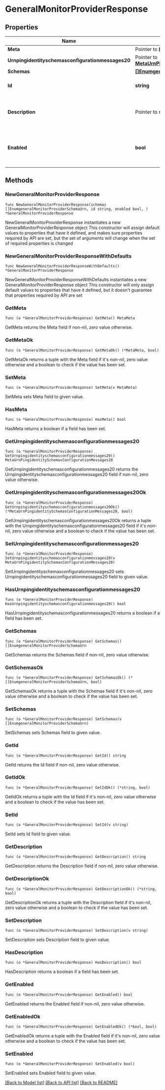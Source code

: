 # GeneralMonitorProviderResponse

## Properties

Name | Type | Description | Notes
------------ | ------------- | ------------- | -------------
**Meta** | Pointer to [**MetaMeta**](MetaMeta.md) |  | [optional] 
**Urnpingidentityschemasconfigurationmessages20** | Pointer to [**MetaUrnPingidentitySchemasConfigurationMessages20**](MetaUrnPingidentitySchemasConfigurationMessages20.md) |  | [optional] 
**Schemas** | [**[]EnumgeneralMonitorProviderSchemaUrn**](EnumgeneralMonitorProviderSchemaUrn.md) |  | 
**Id** | **string** | Name of the Monitor Provider | 
**Description** | Pointer to **string** | A description for this Monitor Provider | [optional] 
**Enabled** | **bool** | Indicates whether the Monitor Provider is enabled for use. | 

## Methods

### NewGeneralMonitorProviderResponse

`func NewGeneralMonitorProviderResponse(schemas []EnumgeneralMonitorProviderSchemaUrn, id string, enabled bool, ) *GeneralMonitorProviderResponse`

NewGeneralMonitorProviderResponse instantiates a new GeneralMonitorProviderResponse object
This constructor will assign default values to properties that have it defined,
and makes sure properties required by API are set, but the set of arguments
will change when the set of required properties is changed

### NewGeneralMonitorProviderResponseWithDefaults

`func NewGeneralMonitorProviderResponseWithDefaults() *GeneralMonitorProviderResponse`

NewGeneralMonitorProviderResponseWithDefaults instantiates a new GeneralMonitorProviderResponse object
This constructor will only assign default values to properties that have it defined,
but it doesn't guarantee that properties required by API are set

### GetMeta

`func (o *GeneralMonitorProviderResponse) GetMeta() MetaMeta`

GetMeta returns the Meta field if non-nil, zero value otherwise.

### GetMetaOk

`func (o *GeneralMonitorProviderResponse) GetMetaOk() (*MetaMeta, bool)`

GetMetaOk returns a tuple with the Meta field if it's non-nil, zero value otherwise
and a boolean to check if the value has been set.

### SetMeta

`func (o *GeneralMonitorProviderResponse) SetMeta(v MetaMeta)`

SetMeta sets Meta field to given value.

### HasMeta

`func (o *GeneralMonitorProviderResponse) HasMeta() bool`

HasMeta returns a boolean if a field has been set.

### GetUrnpingidentityschemasconfigurationmessages20

`func (o *GeneralMonitorProviderResponse) GetUrnpingidentityschemasconfigurationmessages20() MetaUrnPingidentitySchemasConfigurationMessages20`

GetUrnpingidentityschemasconfigurationmessages20 returns the Urnpingidentityschemasconfigurationmessages20 field if non-nil, zero value otherwise.

### GetUrnpingidentityschemasconfigurationmessages20Ok

`func (o *GeneralMonitorProviderResponse) GetUrnpingidentityschemasconfigurationmessages20Ok() (*MetaUrnPingidentitySchemasConfigurationMessages20, bool)`

GetUrnpingidentityschemasconfigurationmessages20Ok returns a tuple with the Urnpingidentityschemasconfigurationmessages20 field if it's non-nil, zero value otherwise
and a boolean to check if the value has been set.

### SetUrnpingidentityschemasconfigurationmessages20

`func (o *GeneralMonitorProviderResponse) SetUrnpingidentityschemasconfigurationmessages20(v MetaUrnPingidentitySchemasConfigurationMessages20)`

SetUrnpingidentityschemasconfigurationmessages20 sets Urnpingidentityschemasconfigurationmessages20 field to given value.

### HasUrnpingidentityschemasconfigurationmessages20

`func (o *GeneralMonitorProviderResponse) HasUrnpingidentityschemasconfigurationmessages20() bool`

HasUrnpingidentityschemasconfigurationmessages20 returns a boolean if a field has been set.

### GetSchemas

`func (o *GeneralMonitorProviderResponse) GetSchemas() []EnumgeneralMonitorProviderSchemaUrn`

GetSchemas returns the Schemas field if non-nil, zero value otherwise.

### GetSchemasOk

`func (o *GeneralMonitorProviderResponse) GetSchemasOk() (*[]EnumgeneralMonitorProviderSchemaUrn, bool)`

GetSchemasOk returns a tuple with the Schemas field if it's non-nil, zero value otherwise
and a boolean to check if the value has been set.

### SetSchemas

`func (o *GeneralMonitorProviderResponse) SetSchemas(v []EnumgeneralMonitorProviderSchemaUrn)`

SetSchemas sets Schemas field to given value.


### GetId

`func (o *GeneralMonitorProviderResponse) GetId() string`

GetId returns the Id field if non-nil, zero value otherwise.

### GetIdOk

`func (o *GeneralMonitorProviderResponse) GetIdOk() (*string, bool)`

GetIdOk returns a tuple with the Id field if it's non-nil, zero value otherwise
and a boolean to check if the value has been set.

### SetId

`func (o *GeneralMonitorProviderResponse) SetId(v string)`

SetId sets Id field to given value.


### GetDescription

`func (o *GeneralMonitorProviderResponse) GetDescription() string`

GetDescription returns the Description field if non-nil, zero value otherwise.

### GetDescriptionOk

`func (o *GeneralMonitorProviderResponse) GetDescriptionOk() (*string, bool)`

GetDescriptionOk returns a tuple with the Description field if it's non-nil, zero value otherwise
and a boolean to check if the value has been set.

### SetDescription

`func (o *GeneralMonitorProviderResponse) SetDescription(v string)`

SetDescription sets Description field to given value.

### HasDescription

`func (o *GeneralMonitorProviderResponse) HasDescription() bool`

HasDescription returns a boolean if a field has been set.

### GetEnabled

`func (o *GeneralMonitorProviderResponse) GetEnabled() bool`

GetEnabled returns the Enabled field if non-nil, zero value otherwise.

### GetEnabledOk

`func (o *GeneralMonitorProviderResponse) GetEnabledOk() (*bool, bool)`

GetEnabledOk returns a tuple with the Enabled field if it's non-nil, zero value otherwise
and a boolean to check if the value has been set.

### SetEnabled

`func (o *GeneralMonitorProviderResponse) SetEnabled(v bool)`

SetEnabled sets Enabled field to given value.



[[Back to Model list]](../README.md#documentation-for-models) [[Back to API list]](../README.md#documentation-for-api-endpoints) [[Back to README]](../README.md)


